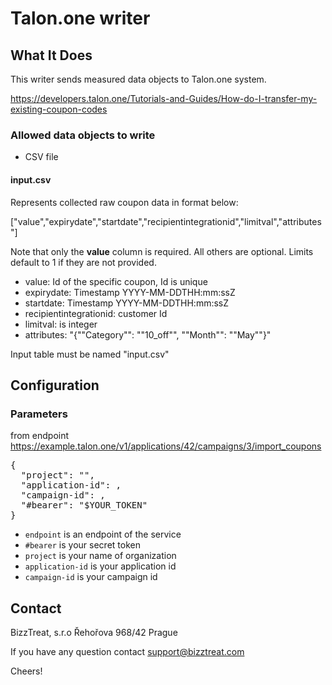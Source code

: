 # Talon.one writer

## What It Does

This writer sends measured data objects to Talon.one system.

https://developers.talon.one/Tutorials-and-Guides/How-do-I-transfer-my-existing-coupon-codes

### Allowed data objects to write

- CSV file

#### input.csv

Represents collected raw coupon data in format below:

["value","expirydate","startdate","recipientintegrationid","limitval","attributes"]

Note that only the **value** column is required. All others are optional. Limits default to 1 if they are not provided.

- value: Id of the specific coupon, Id is unique
- expirydate: Timestamp YYYY-MM-DDTHH:mm:ssZ
- startdate: Timestamp YYYY-MM-DDTHH:mm:ssZ
- recipientintegrationid: customer Id
- limitval: is integer
- attributes: "{""Category"": ""10_off"", ""Month"": ""May""}"

Input table must be named \"input.csv\"

## Configuration


### Parameters

from endpoint
https://example.talon.one/v1/applications/42/campaigns/3/import_coupons

<pre>
{
  "project": "<example>",
  "application-id": <id>,
  "campaign-id": <id>,
  "#bearer": "$YOUR_TOKEN"
}
</pre>


- `endpoint` is an endpoint of the service
- `#bearer` is your secret token
- `project` is your name of organization
- `application-id` is your application id
- `campaign-id` is your campaign id


## Contact

BizzTreat, s.r.o
Řehořova 968/42
Prague

If you have any question contact support@bizztreat.com

Cheers!
